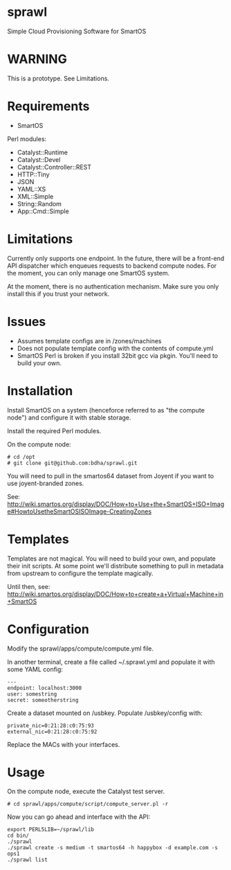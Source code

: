 sprawl
======

Simple Cloud Provisioning Software for SmartOS

WARNING
=======

This is a prototype. See Limitations.

Requirements
============

* SmartOS

Perl modules:

* Catalyst::Runtime
* Catalyst::Devel
* Catalyst::Controller::REST
* HTTP::Tiny
* JSON
* YAML::XS
* XML::Simple
* String::Random
* App::Cmd::Simple

Limitations
===========
Currently only supports one endpoint. In the future, there will be a front-end API dispatcher which enqueues requests to backend compute nodes. For the moment, you can only manage one SmartOS system.

At the moment, there is no authentication mechanism. Make sure you only install this if you trust your network.

Issues
======

* Assumes template configs are in /zones/machines
* Does not populate template config with the contents of compute.yml
* SmartOS Perl is broken if you install 32bit gcc via pkgin. You'll need to build your own.

Installation
============

Install SmartOS on a system (henceforce referred to as "the compute node") and configure it with stable storage.

Install the required Perl modules.

On the compute node:

    # cd /opt
    # git clone git@github.com:bdha/sprawl.git

You will need to pull in the smartos64 dataset from Joyent if you want to use joyent-branded zones.

See: http://wiki.smartos.org/display/DOC/How+to+Use+the+SmartOS+ISO+Image#HowtoUsetheSmartOSISOImage-CreatingZones

Templates
========

Templates are not magical. You will need to build your own, and populate their init scripts. At some point we'll distribute something to pull in metadata from upstream to configure the template magically.

Until then, see: http://wiki.smartos.org/display/DOC/How+to+create+a+Virtual+Machine+in+SmartOS

Configuration
=============

Modify the sprawl/apps/compute/compute.yml file.

In another terminal, create a file called ~/.sprawl.yml and populate it with some YAML config:

    ---
    endpoint: localhost:3000
    user: somestring
    secret: someotherstring

Create a dataset mounted on /usbkey. Populate /usbkey/config with:

    private_nic=0:21:28:c0:75:93
    external_nic=0:21:28:c0:75:92

Replace the MACs with your interfaces.

Usage
=====

On the compute node, execute the Catalyst test server.

    # cd sprawl/apps/compute/script/compute_server.pl -r

Now you can go ahead and interface with the API:

    export PERL5LIB=~/sprawl/lib
    cd bin/
    ./sprawl 
    ./sprawl create -s medium -t smartos64 -h happybox -d example.com -s ops1
    ./sprawl list
